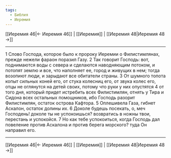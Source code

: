 ```yaml
---
tags:
  - Библия
  - Иеремия
---
```

[[Иеремия 46|← Иеремия 46]] | [[Иеремия]] | [[Иеремия 48|Иеремия 48 →]]

---
1 Слово Господа, которое было к пророку Иеремии о Филистимлянах, прежде нежели фараон поразил Газу.
2 Так говорит Господь: вот, поднимаются воды с севера и сделаются наводняющим потоком, и потопят землю и все, что наполняет ее, город и живущих в нем; тогда возопиют люди, и зарыдают все обитатели страны.
3 От шумного топота копыт сильных коней его, от стука колесниц его, от звука колес его, отцы не оглянутся на детей своих, потому что руки у них опустятся
4 от того дня, который придет истребить всех Филистимлян, отнять у Тира и Сидона всех остальных помощников, ибо Господь разорит Филистимлян, остаток острова Кафтора.
5 Оплешивела Газа, гибнет Аскалон, остаток долины их.
6 Доколе будешь посекать, о, меч Господень! доколе ты не успокоишься? возвратись в ножны твои, перестань и успокойся.
7 Но как тебе успокоиться, когда Господь дал повеление против Аскалона и против берега морского? туда Он направил его.

---
[[Иеремия 46|← Иеремия 46]] | [[Иеремия]] | [[Иеремия 48|Иеремия 48 →]]